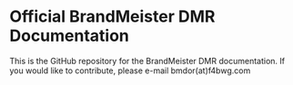 # Official BrandMeister DMR Documentation

This is the GitHub repository for the BrandMeister DMR documentation.
If you would like to contribute, please e-mail bmdor(at)f4bwg.com
